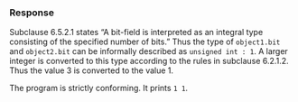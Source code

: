 ### Response

Subclause 6.5.2.1 states “A bit-field is interpreted as an integral type
consisting of the specified number of bits.” Thus the type of `object1.bit` and
`object2.bit` can be informally described as `unsigned int : 1`. A larger
integer is converted to this type according to the rules in subclause 6.2.1.2.
Thus the value 3 is converted to the value 1\.

The program is strictly conforming. It prints `1 1`.
